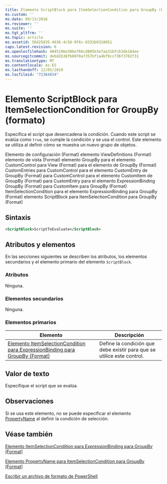 ```yaml
---
title: Elemento ScriptBlock para ItemSelectionCondition para GroupBy (Format) | Microsoft Docs
ms.custom: ''
ms.date: 09/13/2016
ms.reviewer: ''
ms.suite: ''
ms.tgt_pltfrm: ''
ms.topic: article
ms.assetid: 58d25835-4636-4c58-9f6c-0332b9318051
caps.latest.revision: 6
ms.openlocfilehash: 4045196e306e766cd805b3e7ae31bfcb3de184ee
ms.sourcegitcommit: debd2b38fb8070a7357bf1a4bf9cc736f3702f31
ms.translationtype: MT
ms.contentlocale: es-ES
ms.lasthandoff: 12/05/2019
ms.locfileid: "72364834"
---
```

# <a name="scriptblock-element-for-itemselectioncondition-for-groupby-format"></a>Elemento ScriptBlock para ItemSelectionCondition for GroupBy (formato)

Especifica el script que desencadena la condición. Cuando este script se evalúa como `true`, se cumple la condición y se usa el control. Este elemento se utiliza al definir cómo se muestra un nuevo grupo de objetos.

Elemento de configuración (Format) elemento ViewDefinitions (Format) elemento de vista (Format) elemento GroupBy para el elemento CustomControl para View (Format) para el elemento de GroupBy (Format) CustomEntries para CustomControl para el elemento CustomEntry de GroupBy (Format) para CustomControl para el elemento CustomItem de GroupBy (Format) para CustomEntry para el elemento ExpressionBinding GroupBy (Format) para CustomItem para GroupBy (Format) ItemSelectionCondition para el elemento ExpressionBinding para GroupBy (Format) elemento ScriptBlock para ItemSelectionCondition para GroupBy (Format)

## <a name="syntax"></a>Sintaxis

```xml
<ScriptBlock>ScriptToEvaluate</ScriptBlock>
```

## <a name="attributes-and-elements"></a>Atributos y elementos

En las secciones siguientes se describen los atributos, los elementos secundarios y el elemento primario del elemento `ScriptBlock`.

### <a name="attributes"></a>Atributos

Ninguna.

### <a name="child-elements"></a>Elementos secundarios

Ninguna.

### <a name="parent-elements"></a>Elementos primarios

|Elemento|Descripción|
|-------------|-----------------|
|[Elemento ItemSelectionCondition para ExpressionBinding para GroupBy (Format)](./itemselectioncondition-element-for-expressionbinding-for-groupby-format.md)|Define la condición que debe existir para que se utilice este control.|

## <a name="text-value"></a>Valor de texto

Especifique el script que se evalúa.

## <a name="remarks"></a>Observaciones

Si se usa este elemento, no se puede especificar el elemento [PropertyName](./propertyname-element-for-itemselectioncondition-for-groupby-format.md) al definir la condición de selección.

## <a name="see-also"></a>Véase también

[Elemento ItemSelectionCondition para ExpressionBinding para GroupBy (Format)](./itemselectioncondition-element-for-expressionbinding-for-groupby-format.md)

[Elemento PropertyName para ItemSelectionCondition para GroupBy (Format)](./propertyname-element-for-itemselectioncondition-for-groupby-format.md)

[Escribir un archivo de formato de PowerShell](./writing-a-powershell-formatting-file.md)
